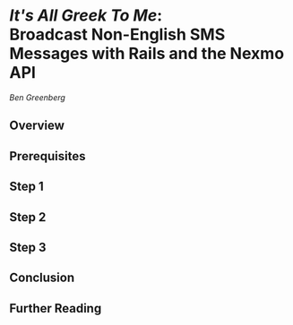 # __*It's All Greek To Me*__: <br /> __Broadcast Non-English SMS Messages with Rails and the Nexmo API__   
*Ben Greenberg*

## Overview

## Prerequisites

## Step 1

## Step 2

## Step 3

## Conclusion

## Further Reading






